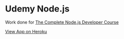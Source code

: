 # Udemy Node.js
Work done for [The Complete Node.js Developer Course](https://www.udemy.com/the-complete-nodejs-developer-course-2/)

[View App on Heroku](https://whispering-shore-46343.herokuapp.com/)
